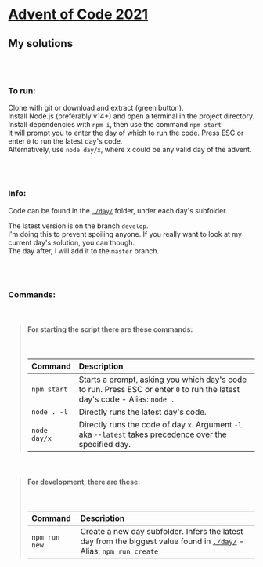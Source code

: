 # [Advent of Code 2021](https://adventofcode.com/2021)

## My solutions

<br><br>

### To run:

Clone with git or download and extract (green button).  
Install Node.js (preferably v14+) and open a terminal in the project directory.  
Install dependencies with `npm i`, then use the command `npm start`  
It will prompt you to enter the day of which to run the code. Press ESC or enter `0` to run the latest day's code.  
Alternatively, use `node day/x`, where x could be any valid day of the advent.

<br><br>

### Info:

Code can be found in the [`./day/`](./day/) folder, under each day's subfolder.

The latest version is on the branch `develop`.  
I'm doing this to prevent spoiling anyone. If you really want to look at my current day's solution, you can though.  
The day after, I will add it to the `master` branch.

<br><br>

### Commands:

<br>

> #### For starting the script there are these commands:
>
> <br>
>
> | Command      | Description                                                                                                                |
> | :----------- | :------------------------------------------------------------------------------------------------------------------------- |
> | `npm start`  | Starts a prompt, asking you which day's code to run. Press ESC or enter `0` to run the latest day's code - Alias: `node .` |
> | `node . -l`  | Directly runs the latest day's code.                                                                                       |
> | `node day/x` | Directly runs the code of day `x`. Argument `-l` aka `--latest` takes precedence over the specified day.                   |

<br>

> #### For development, there are these:
>
> <br>
>
> | Command       | Description                                                                                                                    |
> | :------------ | :----------------------------------------------------------------------------------------------------------------------------- |
> | `npm run new` | Create a new day subfolder. Infers the latest day from the biggest value found in [`./day/`](./day/) - Alias: `npm run create` |
